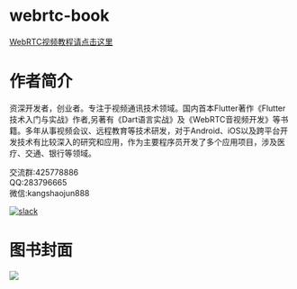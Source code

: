 # webrtc-book

[WebRTC视频教程请点击这里](http://www.kangshaojun.com/)
<br>

# 作者简介
资深开发者，创业者。专注于视频通讯技术领域。国内首本Flutter著作《Flutter技术入门与实战》作者,另著有《Dart语言实战》及《WebRTC音视频开发》等书籍。多年从事视频会议、远程教育等技术研发，对于Android、iOS以及跨平台开发技术有比较深入的研究和应用，作为主要程序员开发了多个应用项目，涉及医疗、交通、银行等领域。

交流群:425778886<br>
QQ:283796665<br>
微信:kangshaojun888

[![slack](https://img.shields.io/badge/join-us%20on%20slack-gray.svg?longCache=true&logo=slack&colorB=brightgreen)](https://join.slack.com/t/kangshaojun/shared_invite/zt-riffsdox-jDe6AWhisMMeSC5Hx2bNMQ)


# 图书封面
<img src="https://raw.githubusercontent.com/kangshaojun/webrtc-book/master/screenshots/book_v1.png"/>



